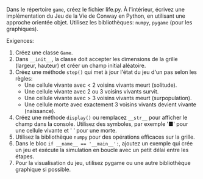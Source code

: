 Dans le répertoire `game`, créez le fichier life.py.
À l'intérieur, écrivez une implémentation du Jeu de la Vie de Conway en Python, en utilisant une approche orientée objet.
Utilisez les bibliothèques: `numpy`, `pygame` (pour les graphiques).

Exigences:
1.  Créez une classe `Game`.
2.  Dans `__init__`, la classe doit accepter les dimensions de la grille (largeur, hauteur) et créer un champ initial aléatoire.
3.  Créez une méthode `step()` qui met à jour l'état du jeu d'un pas selon les règles:
    - Une cellule vivante avec < 2 voisins vivants meurt (solitude).
    - Une cellule vivante avec 2 ou 3 voisins vivants survit.
    - Une cellule vivante avec > 3 voisins vivants meurt (surpopulation).
    - Une cellule morte avec exactement 3 voisins vivants devient vivante (naissance).
4.  Créez une méthode `display()` ou remplacez `__str__` pour afficher le champ dans la console. Utilisez des symboles, par exemple '■' pour une cellule vivante et ' ' pour une morte.
5.  Utilisez la bibliothèque `numpy` pour des opérations efficaces sur la grille.
6.  Dans le bloc `if __name__ == '__main__':`, ajoutez un exemple qui crée un jeu et exécute la simulation en boucle avec un petit délai entre les étapes.
7.  Pour la visualisation du jeu, utilisez pygame ou une autre bibliothèque graphique si possible.